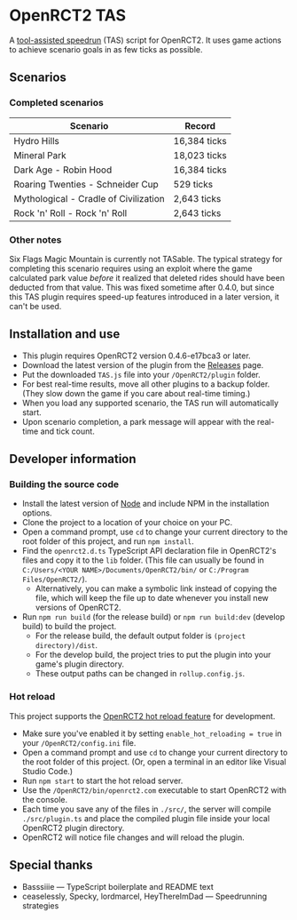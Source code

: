 # OpenRCT2 TAS

A [tool-assisted speedrun](https://en.wikipedia.org/wiki/Tool-assisted_speedrun) (TAS) script for OpenRCT2. It uses game actions to achieve scenario goals in as few ticks as possible.

## Scenarios

### Completed scenarios

| Scenario | Record |
| -------- | ----- |
| Hydro Hills | 16,384 ticks |
| Mineral Park | 18,023 ticks |
| Dark Age - Robin Hood | 16,384 ticks |
| Roaring Twenties - Schneider Cup | 529 ticks |
| Mythological - Cradle of Civilization | 2,643 ticks |
| Rock 'n' Roll - Rock 'n' Roll | 2,643 ticks |

### Other notes

Six Flags Magic Mountain is currently not TASable. The typical strategy for completing this scenario requires using an exploit where the game calculated park value _before_ it realized that deleted rides should have been deducted from that value. This was fixed sometime after 0.4.0, but since this TAS plugin requires speed-up features introduced in a later version, it can't be used.

## Installation and use

- This plugin requires OpenRCT2 version 0.4.6-e17bca3 or later.
- Download the latest version of the plugin from the [Releases](https://github.com/fidwell/OpenRct2-Tas/releases) page.
- Put the downloaded `TAS.js` file into your `/OpenRCT2/plugin` folder.
- For best real-time results, move all other plugins to a backup folder. (They slow down the game if you care about real-time timing.)
- When you load any supported scenario, the TAS run will automatically start.
- Upon scenario completion, a park message will appear with the real-time and tick count.

## Developer information

### Building the source code

- Install the latest version of [Node](https://nodejs.org/en/) and include NPM in the installation options.
- Clone the project to a location of your choice on your PC.
- Open a command prompt, use `cd` to change your current directory to the root folder of this project, and run `npm install`.
- Find the `openrct2.d.ts` TypeScript API declaration file in OpenRCT2's files and copy it to the `lib` folder. (This file can usually be found in `C:/Users/<YOUR NAME>/Documents/OpenRCT2/bin/` or `C:/Program Files/OpenRCT2/`).
  - Alternatively, you can make a symbolic link instead of copying the file, which will keep the file up to date whenever you install new versions of OpenRCT2.
- Run `npm run build` (for the release build) or `npm run build:dev` (develop build) to build the project.
  - For the release build, the default output folder is `(project directory)/dist`.
  - For the develop build, the project tries to put the plugin into your game's plugin directory.
  - These output paths can be changed in `rollup.config.js`.

### Hot reload

This project supports the [OpenRCT2 hot reload feature](https://github.com/OpenRCT2/OpenRCT2/blob/master/distribution/scripting.md#writing-scripts) for development.

- Make sure you've enabled it by setting `enable_hot_reloading = true` in your `/OpenRCT2/config.ini` file.
- Open a command prompt and use `cd` to change your current directory to the root folder of this project. (Or, open a terminal in an editor like Visual Studio Code.)
- Run `npm start` to start the hot reload server.
- Use the `/OpenRCT2/bin/openrct2.com` executable to start OpenRCT2 with the console.
- Each time you save any of the files in `./src/`, the server will compile `./src/plugin.ts` and place the compiled plugin file inside your local OpenRCT2 plugin directory.
- OpenRCT2 will notice file changes and will reload the plugin.

## Special thanks

- Basssiiie — TypeScript boilerplate and README text
- ceaselessly, Specky, lordmarcel, HeyThereImDad — Speedrunning strategies
